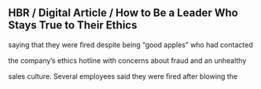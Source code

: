 ## HBR / Digital Article / How to Be a Leader Who Stays True to Their Ethics

saying that they were ﬁred despite being “good apples” who had contacted

the company’s ethics hotline with concerns about fraud and an unhealthy

sales culture. Several employees said they were ﬁred after blowing the